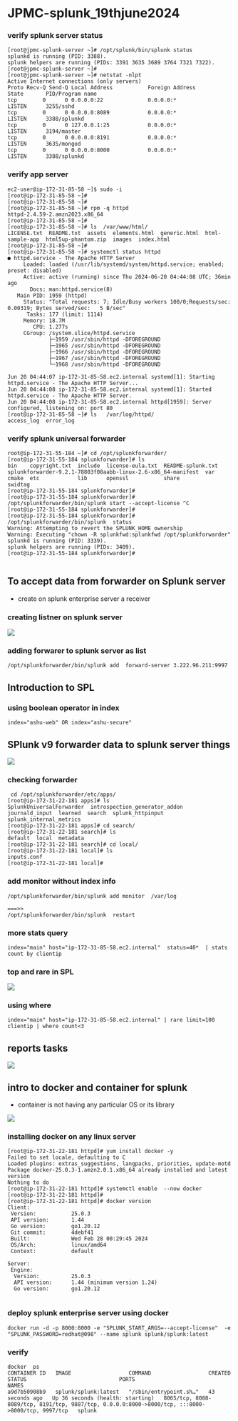 # JPMC-splunk_19thjune2024


### verify splunk server status

```
[root@jpmc-splunk-server ~]# /opt/splunk/bin/splunk status
splunkd is running (PID: 3388).
splunk helpers are running (PIDs: 3391 3635 3689 3764 7321 7322).
[root@jpmc-splunk-server ~]# 
[root@jpmc-splunk-server ~]# netstat -nlpt
Active Internet connections (only servers)
Proto Recv-Q Send-Q Local Address           Foreign Address         State       PID/Program name    
tcp        0      0 0.0.0.0:22              0.0.0.0:*               LISTEN      3255/sshd           
tcp        0      0 0.0.0.0:8089            0.0.0.0:*               LISTEN      3388/splunkd        
tcp        0      0 127.0.0.1:25            0.0.0.0:*               LISTEN      3194/master         
tcp        0      0 0.0.0.0:8191            0.0.0.0:*               LISTEN      3635/mongod         
tcp        0      0 0.0.0.0:8000            0.0.0.0:*               LISTEN      3388/splunkd       
```


### verify app server 

```
ec2-user@ip-172-31-85-58 ~]$ sudo -i
[root@ip-172-31-85-58 ~]# 
[root@ip-172-31-85-58 ~]# 
[root@ip-172-31-85-58 ~]# rpm -q httpd
httpd-2.4.59-2.amzn2023.x86_64
[root@ip-172-31-85-58 ~]# 
[root@ip-172-31-85-58 ~]# ls  /var/www/html/
LICENSE.txt  README.txt  assets  elements.html  generic.html  html-sample-app  html5up-phantom.zip  images  index.html
[root@ip-172-31-85-58 ~]# 
[root@ip-172-31-85-58 ~]# systemctl status httpd
● httpd.service - The Apache HTTP Server
     Loaded: loaded (/usr/lib/systemd/system/httpd.service; enabled; preset: disabled)
     Active: active (running) since Thu 2024-06-20 04:44:08 UTC; 36min ago
       Docs: man:httpd.service(8)
   Main PID: 1959 (httpd)
     Status: "Total requests: 7; Idle/Busy workers 100/0;Requests/sec: 0.00319; Bytes served/sec:   5 B/sec"
      Tasks: 177 (limit: 1114)
     Memory: 18.7M
        CPU: 1.277s
     CGroup: /system.slice/httpd.service
             ├─1959 /usr/sbin/httpd -DFOREGROUND
             ├─1965 /usr/sbin/httpd -DFOREGROUND
             ├─1966 /usr/sbin/httpd -DFOREGROUND
             ├─1967 /usr/sbin/httpd -DFOREGROUND
             └─1968 /usr/sbin/httpd -DFOREGROUND

Jun 20 04:44:07 ip-172-31-85-58.ec2.internal systemd[1]: Starting httpd.service - The Apache HTTP Server...
Jun 20 04:44:08 ip-172-31-85-58.ec2.internal systemd[1]: Started httpd.service - The Apache HTTP Server.
Jun 20 04:44:08 ip-172-31-85-58.ec2.internal httpd[1959]: Server configured, listening on: port 80
[root@ip-172-31-85-58 ~]# ls   /var/log/httpd/
access_log  error_log
```

### verify splunk universal forwarder 

```
root@ip-172-31-55-184 ~]# cd /opt/splunkforwarder/
[root@ip-172-31-55-184 splunkforwarder]# ls
bin    copyright.txt  include  license-eula.txt  README-splunk.txt  splunkforwarder-9.2.1-78803f08aabb-linux-2.6-x86_64-manifest  var
cmake  etc            lib      openssl           share              swidtag
[root@ip-172-31-55-184 splunkforwarder]# 
[root@ip-172-31-55-184 splunkforwarder]# /opt/splunkforwarder/bin/splunk start --accept-license ^C
[root@ip-172-31-55-184 splunkforwarder]# 
[root@ip-172-31-55-184 splunkforwarder]# /opt/splunkforwarder/bin/splunk  status
Warning: Attempting to revert the SPLUNK_HOME ownership
Warning: Executing "chown -R splunkfwd:splunkfwd /opt/splunkforwarder"
splunkd is running (PID: 3339).
splunk helpers are running (PIDs: 3409).
[root@ip-172-31-55-184 splunkforwarder]# 


```

## To accept data from forwarder on Splunk server 

- create on splunk enterprise server a receiver

### creating listner on splunk server 

<img src="forwarder1.png">

### adding forwarer to splunk server as list 

```
/opt/splunkforwarder/bin/splunk add  forward-server 3.222.96.211:9997
```

## Introduction to SPL 

### using boolean operator in index 

```
index="ashu-web" OR index="ashu-secure"
```

## SPlunk v9 forwarder data to splunk server things 

<img src="f11.png">

### checking forwarder 

```
 cd /opt/splunkforwarder/etc/apps/
[root@ip-172-31-22-181 apps]# ls
SplunkUniversalForwarder  introspection_generator_addon  journald_input  learned  search  splunk_httpinput  splunk_internal_metrics
[root@ip-172-31-22-181 apps]# cd search/
[root@ip-172-31-22-181 search]# ls
default  local  metadata
[root@ip-172-31-22-181 search]# cd local/
[root@ip-172-31-22-181 local]# ls
inputs.conf
[root@ip-172-31-22-181 local]# 

```

### add monitor without index info 

```
/opt/splunkforwarder/bin/splunk add monitor  /var/log

===>>
/opt/splunkforwarder/bin/splunk  restart 
```


### more stats query 

```
index="main" host="ip-172-31-85-58.ec2.internal"  status=40*  | stats count by clientip
```

### top and rare in SPL 

<img src="topr.png">

### using where 

```
index="main" host="ip-172-31-85-58.ec2.internal" | rare limit=100 clientip | where count<3
```

## reports tasks 

<img src="reports.png">


## intro to docker and container for splunk 

- container is not having any particular OS or its library 

<img src="libs1.png">

### installing docker on any linux server 

```
[root@ip-172-31-22-181 httpd]# yum install docker -y 
Failed to set locale, defaulting to C
Loaded plugins: extras_suggestions, langpacks, priorities, update-motd
Package docker-25.0.3-1.amzn2.0.1.x86_64 already installed and latest version
Nothing to do
[root@ip-172-31-22-181 httpd]# systemctl enable  --now docker 
[root@ip-172-31-22-181 httpd]# 
[root@ip-172-31-22-181 httpd]# docker version 
Client:
 Version:           25.0.3
 API version:       1.44
 Go version:        go1.20.12
 Git commit:        4debf41
 Built:             Wed Feb 28 00:29:45 2024
 OS/Arch:           linux/amd64
 Context:           default

Server:
 Engine:
  Version:          25.0.3
  API version:      1.44 (minimum version 1.24)
  Go version:       go1.20.12


```

### deploy splunk enterprise server using docker

```
docker run -d -p 8000:8000 -e "SPLUNK_START_ARGS=--accept-license"  -e "SPLUNK_PASSWORD=redhat@098" --name splunk splunk/splunk:latest

```

### verify 

```
docker  ps
CONTAINER ID   IMAGE                  COMMAND                  CREATED          STATUS                             PORTS                                                                                              NAMES
a9d7b50908b9   splunk/splunk:latest   "/sbin/entrypoint.sh…"   43 seconds ago   Up 36 seconds (health: starting)   8065/tcp, 8088-8089/tcp, 8191/tcp, 9887/tcp, 0.0.0.0:8000->8000/tcp, :::8000->8000/tcp, 9997/tcp   splunk

```



